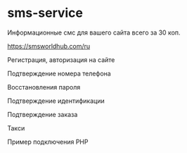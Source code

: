 # sms-service

Информационные смс для вашего сайта всего за 30 коп.

https://smsworldhub.com/ru

Регистрация, авторизация на сайте

Подтверждение номера телефона

Восстановления пароля

Подтверждение идентификации

Подтверждение заказа

Такси

Пример подключения PHP
